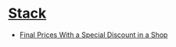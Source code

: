 # [Stack](https://leetcode.com/tag/stack/)
-   [Final Prices With a Special Discount in a Shop](https://leetcode.com/problems/final-prices-with-a-special-discount-in-a-shop/)
